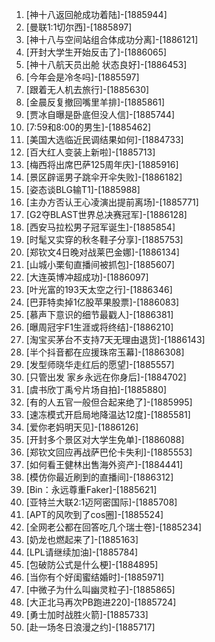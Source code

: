 
1. [神十八返回舱成功着陆]-[1885944]
1. [曼联1:1切尔西]-[1885897]
1. [神十八与空间站组合体成功分离]-[1886121]
1. [开封大学生开始反击了]-[1886065]
1. [神十八航天员出舱 状态良好]-[1886453]
1. [今年会是冷冬吗]-[1885597]
1. [跟着无人机去旅行]-[1885630]
1. [金晨反复撤回嘴里羊排]-[1885861]
1. [贾冰自曝是卧底但没人信]-[1885744]
1. [7:59和8:00的男生]-[1885462]
1. [美国大选临近民调结果如何]-[1884733]
1. [百大红人变装上新啦]-[1885713]
1. [梅西将出席巴萨125周年庆]-[1885916]
1. [景区辟谣男子跳伞开伞失败]-[1886182]
1. [姿态谈BLG输T1]-[1885988]
1. [主办方否认王心凌演出提前离场]-[1885771]
1. [G2夺BLAST世界总决赛冠军]-[1886128]
1. [西安马拉松男子冠军诞生]-[1885854]
1. [时髦又实穿的秋冬鞋子分享]-[1885753]
1. [郑钦文4日晚对战莱巴金娜]-[1886134]
1. [山城小栗旬直播间被抓包]-[1885607]
1. [大连英博冲超成功]-[1886097]
1. [叶光富的193天太空之行]-[1886346]
1. [巴菲特卖掉1亿股苹果股票]-[1886083]
1. [慕声下意识的细节最戳人]-[1886381]
1. [曝周冠宇F1生涯或将终结]-[1886210]
1. [淘宝买茅台不支持7天无理由退货]-[1886143]
1. [半个抖音都在应援珠帘玉幕]-[1886308]
1. [发型师晓华走红后的愿望]-[1885557]
1. [只管出发 家乡永远在你身后]-[1884702]
1. [虞书欣丁禹兮片场自拍]-[1885880]
1. [有的人五官一般但合起来绝了]-[1885995]
1. [速冻模式开启局地降温达12度]-[1885581]
1. [爱你老妈明天见]-[1886126]
1. [开封多个景区对大学生免单]-[1886088]
1. [郑钦文回应再战萨巴伦卡失利]-[1885553]
1. [如何看王健林出售海外资产]-[1884441]
1. [模仿你最近刷到的直播间]-[1886312]
1. [Bin：永远尊重Faker]-[1885621]
1. [亚特兰大联2:1迈阿密国际]-[1885708]
1. [APT的风吹到了cos圈]-[1885524]
1. [全网老公都在回答吃几个瑞士卷]-[1885234]
1. [奶龙也燃起来了]-[1885163]
1. [LPL请继续加油]-[1885784]
1. [包破防公式是什么梗]-[1884895]
1. [当你有个好闺蜜结婚时]-[1885971]
1. [中微子为什么叫幽灵粒子]-[1885865]
1. [大正北马再次PB跑进220]-[1885724]
1. [勇士加时战胜火箭]-[1885733]
1. [赴一场冬日浪漫之约]-[1885717]
